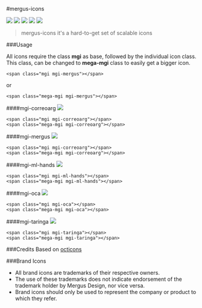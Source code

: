 #mergus-icons

![ ](mergus-icons/lib/svg/mergus.svg  "mgi-mergus") ![](mergus-icons/lib/svg/correoarg.svg) ![](mergus-icons/lib/svg/ml-hands.svg) ![](mergus-icons/lib/svg/oca.svg) ![](mergus-icons/lib/svg/taringa.svg) 

>mergus-icons it's a hard-to-get set of scalable icons
 
###Usage

All icons require the class **mgi** as base, followed by the individual icon class. This class, can be changed to **mega-mgi** class to easily get a bigger icon.

	<span class="mgi mgi-mergus"></span>

or

	<span class="mega-mgi mgi-mergus"></span>

####mgi-correoarg
![](mergus-icons/lib/svg/correoarg.svg) 

	<span class="mgi mgi-correoarg"></span>
	<span class="mega-mgi mgi-correoarg"></span>

####mgi-mergus
![](mergus-icons/lib/svg/mergus.svg) 

	<span class="mgi mgi-correoarg"></span>
	<span class="mega-mgi mgi-correoarg"></span>

####mgi-ml-hands
![](mergus-icons/lib/svg/ml-hands.svg) 

	<span class="mgi mgi-ml-hands"></span>
	<span class="mega-mgi mgi-ml-hands"></span>

####mgi-oca
![](mergus-icons/lib/svg/oca.svg) 

	<span class="mgi mgi-oca"></span>
	<span class="mega-mgi mgi-oca"></span>

####mgi-taringa
![](mergus-icons/lib/svg/taringa.svg) 

	<span class="mgi mgi-taringa"></span>
	<span class="mega-mgi mgi-taringa"></span>


###Credits
Based on [octicons](https://github.com/primer/octicons)

###Brand Icons

 - All brand icons are trademarks of their respective owners.
 - The use of these trademarks does not indicate endorsement of the trademark holder by Mergus Design, nor vice versa.
 - Brand icons should only be used to represent the company or product to which they refer.